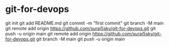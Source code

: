 # git-for-devops
git init
git add README.md
git commit -m "first commit"
git branch -M main
git remote add origin https://github.com/suraj5sky/git-for-devops.git
git push -u origin main
git remote add origin https://github.com/suraj5sky/git-for-devops.git
git branch -M main
git push -u origin main
